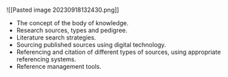 ![[Pasted image 20230918132430.png]]

* The concept of the body of knowledge.
* Research sources, types and pedigree.
* Literature search strategies.
* Sourcing published sources using digital technology.
* Referencing and citation of different types of sources, using appropriate referencing systems.
* Reference management tools.